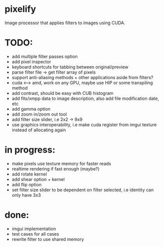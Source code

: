 # pixelify
Image processor that applies filters to images using CUDA. 

# TODO:
- add multiple filter passes option
- add pixel inspector
- keyboard shortcuts for tabbing between original/preview
- parse filter file -> get filter array of pixels 
- support anti-aliasing methods + other applications aside from filters?
- cuda <--> amd, work on any GPU, maybe use HIP or some transpiling method
- add contrast, should be easy with CUB histogram
- add fits/xmpp data to image description, also add file modification date, etc
- add gamma option
- add zoom in/zoom out tool
- add filter size slider, i.e 2x2 -> 9x9
- use graphics interoperability, i.e make cuda register from imgui texture instead of allocating again

# in progress:
- make pixels use texture memory for faster reads
- realtime rendering if fast enough (maybe?)
- add rotate kernel
- add shear option + kernel
- add flip option
- set filter size slider to be dependent on filter selected, i.e identity can only have 3x3 

# done:
- imgui implementation 
- test cases for all cases 
- rewrite filter to use shared memory
